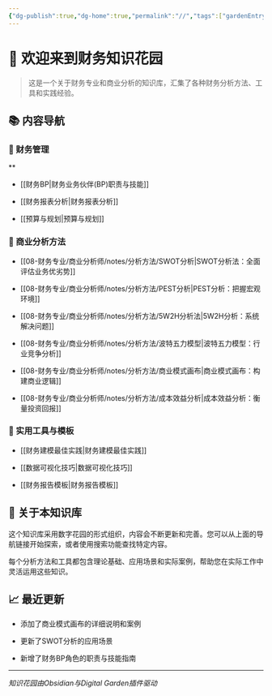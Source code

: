 ```yaml
---
{"dg-publish":true,"dg-home":true,"permalink":"//","tags":["gardenEntry"],"dgPassFrontmatter":true}
---
```



  

# 👋 欢迎来到财务知识花园

  

> 这是一个关于财务专业和商业分析的知识库，汇集了各种财务分析方法、工具和实践经验。

  

## 📚 内容导航

  

### 🔹 财务管理
**
- [[财务BP\|财务业务伙伴(BP)职责与技能]]

- [[财务报表分析\|财务报表分析]]

- [[预算与规划\|预算与规划]]

  

### 🔹 商业分析方法

- [[08-财务专业/商业分析师/notes/分析方法/SWOT分析\|SWOT分析法：全面评估业务优劣势]]

- [[08-财务专业/商业分析师/notes/分析方法/PEST分析\|PEST分析：把握宏观环境]]

- [[08-财务专业/商业分析师/notes/分析方法/5W2H分析法\|5W2H分析：系统解决问题]]

- [[08-财务专业/商业分析师/notes/分析方法/波特五力模型\|波特五力模型：行业竞争分析]]

- [[08-财务专业/商业分析师/notes/分析方法/商业模式画布\|商业模式画布：构建商业逻辑]]

- [[08-财务专业/商业分析师/notes/分析方法/成本效益分析\|成本效益分析：衡量投资回报]]

  

### 🔹 实用工具与模板

- [[财务建模最佳实践\|财务建模最佳实践]]

- [[数据可视化技巧\|数据可视化技巧]]

- [[财务报告模板\|财务报告模板]]

  

## 🌱 关于本知识库

  

这个知识库采用数字花园的形式组织，内容会不断更新和完善。您可以从上面的导航链接开始探索，或者使用搜索功能查找特定内容。

  

每个分析方法和工具都包含理论基础、应用场景和实际案例，帮助您在实际工作中灵活运用这些知识。

  

## 📈 最近更新

  

- 添加了商业模式画布的详细说明和案例

- 更新了SWOT分析的应用场景

- 新增了财务BP角色的职责与技能指南

  

---

  

*知识花园由Obsidian与Digital Garden插件驱动*